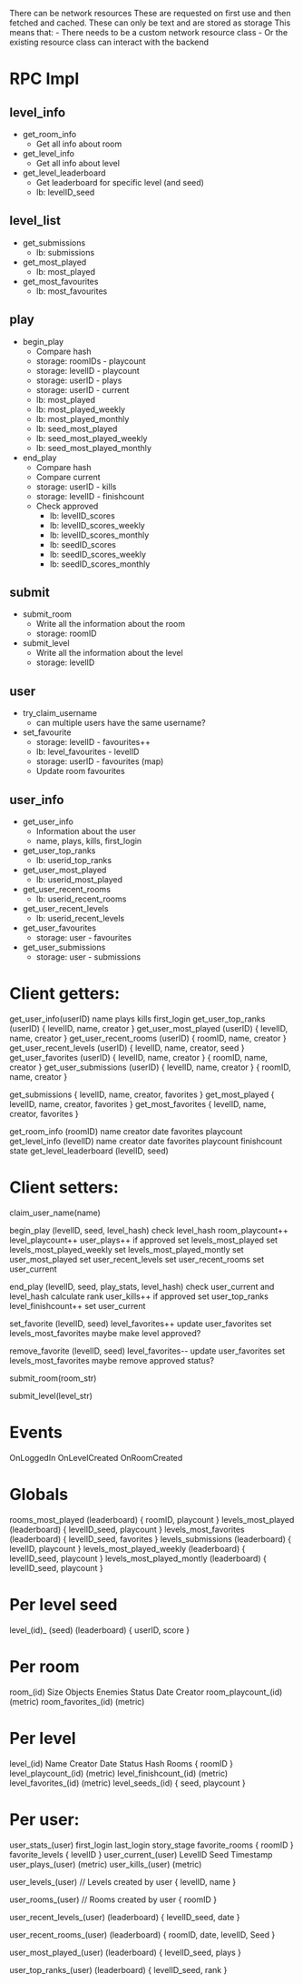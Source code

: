 There can be network resources
These are requested on first use and then fetched and cached.
These can only be text and are stored as storage
This means that: 
	- There needs to be a custom network resource class
	- Or the existing resource class can interact with the backend


# RPC Impl
## level_info
- get_room_info
	- Get all info about room
- get_level_info
	- Get all info about level
- get_level_leaderboard
	- Get leaderboard for specific level (and seed)
	- lb: levelID_seed
## level_list
- get_submissions
	- lb: submissions
- get_most_played
	- lb: most_played
- get_most_favourites
	- lb: most_favourites
## play
- begin_play
	- Compare hash
	- storage: roomIDs - playcount
	- storage: levelID - playcount
	- storage: userID - plays
	- storage: userID - current
	- lb: most_played
	- lb: most_played_weekly
	- lb: most_played_monthly
	- lb: seed_most_played
	- lb: seed_most_played_weekly
	- lb: seed_most_played_monthly
- end_play
	- Compare hash
	- Compare current
	- storage: userID - kills
	- storage: levelID - finishcount
	- Check approved
		- lb: levelID_scores
		- lb: levelID_scores_weekly
		- lb: levelID_scores_monthly
		- lb: seedID_scores
		- lb: seedID_scores_weekly
		- lb: seedID_scores_monthly
## submit
- submit_room
	- Write all the information about the room
	- storage: roomID
- submit_level
	- Write all the information about the level
	- storage: levelID
## user
- try_claim_username
	- can multiple users have the same username?
- set_favourite
	- storage: levelID - favourites++
	- lb: level_favourites - levelID
	- storage: userID - favourites (map)
	- Update room favourites
## user_info
- get_user_info
	- Information about the user
	- name, plays, kills, first_login
- get_user_top_ranks
	- lb: userid_top_ranks
- get_user_most_played
	- lb: userid_most_played
- get_user_recent_rooms
	- lb: userid_recent_rooms
- get_user_recent_levels
	- lb: userid_recent_levels
- get_user_favourites
	- storage: user - favourites
- get_user_submissions
	- storage: user - submissions







# Client getters:
get_user_info(userID)
	name
	plays
	kills
	first_login
get_user_top_ranks (userID)
	{ levelID, name, creator }
get_user_most_played (userID)
	{ levelID, name, creator }
get_user_recent_rooms (userID)
	{ roomID, name, creator }
get_user_recent_levels (userID)
	{ levelID, name, creator, seed }
get_user_favorites (userID)
	{ levelID, name, creator }
	{ roomID, name, creator }
get_user_submissions (userID)
	{ levelID, name, creator }
	{ roomID, name, creator }

get_submissions
	{ levelID, name, creator, favorites }
get_most_played
	{ levelID, name, creator, favorites }
get_most_favorites
	{ levelID, name, creator, favorites }



get_room_info (roomID)
	name
	creator
	date
	favorites
	playcount
get_level_info (levelID)
	name
	creator
	date
	favorites
	playcount
	finishcount
	state
get_level_leaderboard (levelID, seed)


# Client setters:
claim_user_name(name)

begin_play (levelID, seed, level_hash)
	check level_hash
	room_playcount++
	level_playcount++
	user_plays++
	if approved
		set levels_most_played
		set levels_most_played_weekly
		set levels_most_played_montly
	set user_most_played
	set user_recent_levels
	set user_recent_rooms
	set user_current

end_play (levelID, seed, play_stats, level_hash)
	check user_current and level_hash
	calculate rank
	user_kills++
	if approved
		set user_top_ranks
	level_finishcount++
	set user_current

set_favorite (levelID, seed)
	level_favorites++
	update user_favorites
	set levels_most_favorites
	maybe make level approved? 

remove_favorite (levelID, seed)
	level_favorites--
	update user_favorites
	set levels_most_favorites
	maybe remove approved status? 

submit_room(room_str)

submit_level(level_str)


# Events
OnLoggedIn
OnLevelCreated
OnRoomCreated


# Globals
rooms_most_played (leaderboard)
	{ roomID, playcount }
levels_most_played (leaderboard)
	{ levelID_seed, playcount }
levels_most_favorites (leaderboard)
	{ levelID_seed, favorites }
levels_submissions (leaderboard)
	{ levelID, playcount }
levels_most_played_weekly (leaderboard)
	{ levelID_seed, playcount }
levels_most_played_montly (leaderboard)
	{ levelID_seed, playcount }

# Per level seed

level_(id)_ (seed) (leaderboard)
	{ userID, score }

# Per room

room_(id)
	Size
	Objects
	Enemies
	Status
	Date
	Creator
room_playcount_(id) (metric)
room_favorites_(id) (metric)

# Per level

level_(id)
	Name
	Creator
	Date
	Status
	Hash
	Rooms { roomID }
level_playcount_(id) (metric)
level_finishcount_(id) (metric)
level_favorites_(id) (metric)
level_seeds_(id)
	{ seed, playcount }

# Per user:

user_stats_(user)
	first_login
	last_login
	story_stage
	favorite_rooms { roomID }
	favorite_levels { levelID }
user_current_(user)
	LevelID
	Seed
	Timestamp
user_plays_(user) (metric)
user_kills_(user) (metric)

user_levels_(user) // Levels created by user
	{ levelID, name }

user_rooms_(user) // Rooms created by user
	{ roomID }

user_recent_levels_(user) (leaderboard)
	 { levelID_seed, date }
	 
user_recent_rooms_(user) (leaderboard)
	 { roomID, date, levelID, Seed }

user_most_played_(user) (leaderboard)
	{ levelID_seed, plays }
	
user_top_ranks_(user) (leaderboard)
	{ levelID_seed, rank }



